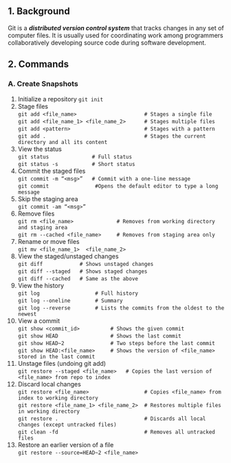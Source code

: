 ## 1. Background
Git is a ***distributed version control system*** that tracks changes in any set of computer files.
It is usually used for coordinating work among programmers collaboratively developing source code during software development. 


## 2. Commands
### A. Create Snapshots
1. Initialize a repository
```git init```
2. Stage files<br/>
  ```git add <file_name>                      # Stages a single file``` <br/>
  ```git add <file_name_1> <file_name_2>      # Stages multiple files``` <br/>
  ```git add <pattern>                        # Stages with a pattern```<br/>
  ```git add .                                # Stages the current directory and all its content```
3. View the status<br/>
  ```git status              # Full status```<br/>
  ```git status -s           # Short status```
4. Commit the staged files<br/>
  ```git commit -m “<msg>”   # Commit with a one-line message```<br/>
  ```git commit               #Opens the default editor to type a long message```
5. Skip the staging area<br/>
  ```git commit -am “<msg>”```
6. Remove files <br/> 
  ```git rm <file_name>              # Removes from working directory and staging area```<br/>
  ```git rm --cached <file_name>     # Removes from staging area only```
7. Rename or move files  
  ```git mv <file_name_1>  <file_name_2>```
8. View the staged/unstaged changes <br/> 
  ```git diff            # Shows unstaged changes```<br/>
  ```git diff --staged   # Shows staged changes```<br/>
  ```git diff --cached   # Same as the above```
9. View the history <br/> 
  ```git log                  # Full history```<br/>
  ```git log --oneline        # Summary```<br/>
  ```git log --reverse        # Lists the commits from the oldest to the newest```
10. View a commit<br/>
  ```git show <commit_id>          # Shows the given commit```  
  ```git show HEAD                 # Shows the last commit```<br/> 
  ```git show HEAD~2               # Two steps before the last commit```<br/> 
  ```git show HEAD:<file_name>     # Shows the version of <file_name> stored in the last commit```
11. Unstage files (undoing git add)<br/>
  ```git restore --staged <file_name>   # Copies the last version of <file_name> from repo to index```
12. Discard local changes <br/>
  ```git restore <file_name>                  # Copies <file_name> from index to working directory```<br/>
  ```git restore <file_name_1> <file_name_2>  # Restores multiple files in working directory```<br/>
  ```git restore .                            # Discards all local changes (except untracked files)```<br/>
  ```git clean -fd                            # Removes all untracked files```
13. Restore an earlier version of a file  
```git restore --source=HEAD~2 <file_name> ```


